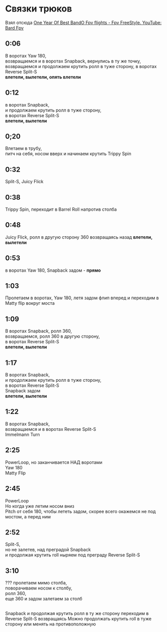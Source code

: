 # Связки трюков

Взял отсюда [One Year Of Best BandO Fpv flights - Fpv FreeStyle. YouTube: Bard Fpv](https://www.youtube.com/watch?v=sUpYwdvUkow)

## 0:06 
В воротах Yaw 180,  
возвращаемся и в воротах Snapback, вернулись в ту же точку,  
возвращаемся и продолжаем крутить ролл в туже сторону, в воротах Reverse Split-S   
**влетели, вылетели, опять влетели** 

## 0:12 
в воротах Snapback,  
и продолжаем крутить ролл в туже сторону,  
в воротах Reverse Split-S  
**влетели, вылетели**

## 0;20 
Влетаем в трубу,  
питч на себя, носом вверх и начинаем крутить Trippy Spin


## 0:32
Split-S, Juicy Flick

## 0:38
Trippy Spin, переходит в Barrel Roll напротив столба

## 0:48
Juicy Flick, ролл в другую сторону 360 возвращаясь назад **влетели, вылетели**

## 0:53
в воротах Yaw 180, Snapback задом - **прямо** 

## 1:03
Пролетаем в воротах, Yaw 180, летя задом флип вперед и переходим в Matty flip вокруг моста

## 1:09
В воротах Snapback, ролл 360,  
возвращаемся, ролл 360 в другую сторону,  
в воротах Reverse Split-S  
**влетели, вылетели**

## 1:17
В воротах Snapback,  
и продолжаем крутить ролл в туже сторону,  
в воротах Reverse Split-S   
Snapback задом  
**влетели, вылетели**

## 1:22
В воротах Snapback,  
возвращаемся и в воротах Reverse Split-S   
Immelmann Turn  

## 2:25
PowerLoop, но заканчивается НАД воротами  
Yaw 180  
Matty Flip  

## 2:45
PowerLoop  
Но когда уже летим носом вниз  
Pitch от себя 180, чтобы лететь задом, скорее всего окажемся не под мостом, а перед ним  

## 2:52
Split-S,  
но не залетев, над преградой Snapback  
и продолжая крутить roll ныряем под преграду Reverse Split-S    

## 3:10
??? пролетаем мимо столба,  
поворачиваем носом к столбу,  
ролл 360,  
еще 360 и задом залетаем за столб


##
Snapback и продолжая крутить ролл в ту же сторону переходим в Reverse Split-S возвращаясь
Можно продолжать крутить roll в туже сторону или менять на противоположную
